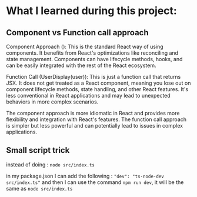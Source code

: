 # What I learned during this project:

## Component vs Function call approach

Component Approach (<UserDisplay user={user} key={i}/>): This is the standard React way of using components. It benefits from React's optimizations like reconciling and state management. Components can have lifecycle methods, hooks, and can be easily integrated with the rest of the React ecosystem.

Function Call (UserDisplay(user)): This is just a function call that returns JSX. It does not get treated as a React component, meaning you lose out on component lifecycle methods, state handling, and other React features. It's less conventional in React applications and may lead to unexpected behaviors in more complex scenarios.

The component approach is more idiomatic in React and provides more flexibility and integration with React's features. The function call approach is simpler but less powerful and can potentially lead to issues in complex applications.


## Small script trick

instead of doing : `node src/index.ts`

in my package.json I can add the following : `"dev": "ts-node-dev src/index.ts"`
and then I can use the command `npm run dev`, it will be the same as `node src/index.ts`